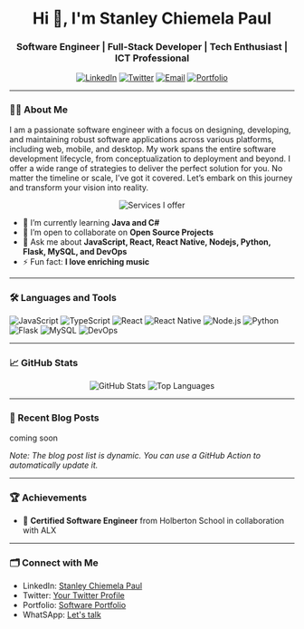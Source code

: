 <h1 align="center">Hi 👋, I'm Stanley Chiemela Paul</h1>
<h3 align="center">Software Engineer | Full-Stack Developer | Tech Enthusiast | ICT Professional</h3>

<p align="center">
  <a href="https://www.linkedin.com/in/stanleychiemelapaul/"><img src="https://img.shields.io/badge/LinkedIn-%230077B5.svg?style=for-the-badge&logo=linkedin&logoColor=white" alt="LinkedIn"/></a>
  <a href="https://twitter.com/stanleycpaul"><img src="https://img.shields.io/badge/Twitter-%231DA1F2.svg?style=for-the-badge&logo=Twitter&logoColor=white" alt="Twitter"/></a>
  <a href="mailto:stanleychiemelapaul@gmail.com"><img src="https://img.shields.io/badge/Email-D14836?style=for-the-badge&logo=gmail&logoColor=white" alt="Email"/></a>
  <a href="https://stanleypaul.netlify.app"><img src="https://img.shields.io/badge/Portfolio-%2312100E.svg?style=for-the-badge&logo=github-pages&logoColor=white" alt="Portfolio"/></a>
</p>

---

### 👨‍💻 About Me

I am a passionate software engineer with a focus on designing, developing, and maintaining robust software applications across various platforms, including web, mobile, and desktop. My work spans the entire software development lifecycle, from conceptualization to deployment and beyond. I offer a wide range of strategies to deliver the perfect solution for you. No matter the timeline or scale, I’ve got it covered. Let’s embark on this journey and transform your vision into reality.


<p align="center">
  <img src="[https://your-image-url.com/your-image.jpg](https://drive.google.com/file/d/1QMKz1AzPtAjpYqoXwsiOZwtX4oDFnGAz/view?usp=sharing)" alt="Services I offer" />
</p>

- 🌱 I’m currently learning **Java and C#**
- 👯 I’m open to collaborate on **Open Source Projects**
- 💬 Ask me about **JavaScript, React, React Native, Nodejs, Python, Flask, MySQL, and DevOps**
- ⚡ Fun fact: **I love enriching music**



---

### 🛠️ Languages and Tools

<p align="left">
  <img src="https://img.shields.io/badge/JavaScript-%23323330.svg?style=for-the-badge&logo=javascript&logoColor=%23F7DF1E" alt="JavaScript"/>
  <img src="https://img.shields.io/badge/TypeScript-%23007ACC.svg?style=for-the-badge&logo=typescript&logoColor=white" alt="TypeScript"/>
  <img src="https://img.shields.io/badge/React-%2320232a.svg?style=for-the-badge&logo=react&logoColor=%2361DAFB" alt="React"/>
  <img src="https://img.shields.io/badge/React_Native-%2320232a.svg?style=for-the-badge&logo=react&logoColor=%2361DAFB" alt="React Native"/>
  <img src="https://img.shields.io/badge/Node.js-%2343853D.svg?style=for-the-badge&logo=node.js&logoColor=white" alt="Node.js"/>
  <img src="https://img.shields.io/badge/Python-%2314354C.svg?style=for-the-badge&logo=python&logoColor=white" alt="Python"/>
  <img src="https://img.shields.io/badge/Flask-%23000.svg?style=for-the-badge&logo=flask&logoColor=white" alt="Flask"/>
  <img src="https://img.shields.io/badge/MySQL-%2300f.svg?style=for-the-badge&logo=mysql&logoColor=white" alt="MySQL"/>
  <img src="https://img.shields.io/badge/DevOps-%23007396.svg?style=for-the-badge&logo=devops&logoColor=white" alt="DevOps"/>
</p>

---

### 📈 GitHub Stats

<p align="center">
  <img src="https://github-readme-stats.vercel.app/api?username=stanleychiemelapaul&show_icons=true&theme=radical" alt="GitHub Stats" />
  <img src="https://github-readme-stats.vercel.app/api/top-langs/?username=stanleychiemelapaul&layout=compact&theme=radical" alt="Top Languages" />
</p>

---

### 📝 Recent Blog Posts

<!-- BLOG-POST-LIST:START -->
coming soon
<!-- BLOG-POST-LIST:END -->

*Note: The blog post list is dynamic. You can use a GitHub Action to automatically update it.*


---

### 🏆 Achievements

- 🏅 **Certified Software Engineer** from Holberton School in collaboration with ALX

---

### 🗂️ Connect with Me

- LinkedIn: [Stanley Chiemela Paul](https://www.linkedin.com/in/stanleychiemelapaul/)
- Twitter: [Your Twitter Profile](https://twitter.com/stanleycpaul)
- Portfolio: [Software Portfolio](https://stanleypaul.netlify.app)
- WhatSApp: [Let's talk](https://wa.link/vehb8a)

